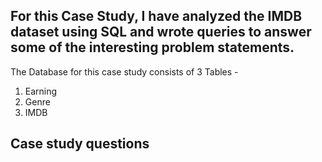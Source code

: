 ## For this Case Study, I have analyzed the IMDB dataset using SQL and wrote queries to answer some of the interesting problem statements.

The Database for this case study consists of 3 Tables -
1. Earning
2. Genre
3. IMDB

## Case study questions

